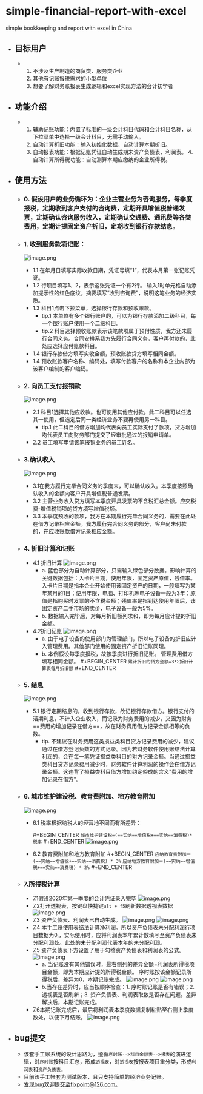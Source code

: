 # simple-financial-report-with-excel

simple bookkeeping and report with excel in China

- ## 目标用户

  - 1. 不涉及生产制造的商贸类、服务类企业
    2. 其他有记账报税需求的小型单位
    3. 想要了解财务账报表生成逻辑和excel实现方法的会计初学者

- ## 功能介绍

  - 1. 辅助记账功能：内置了标准的一级会计科目代码和会计科目名称，从下拉菜单中选择一级会计科目，无需手动输入。 
    2. 自动计算折旧功能：输入初始化数据，自动计算本期折旧。
    3. 自动报表功能：根据记账凭证自动生成期末资产负债表、利润表。
       4.自动计算所得税功能：自动测算本期应缴纳的企业所得税。

- ## 使用方法

  - ### 0. 假设用户的业务循环为：企业主营业务为咨询服务，每季度报税，定期收到客户支付的咨询费，定期开具增值税普通发票，定期确认咨询服务收入，定期确认交通费、通讯费等各类费用，定期计提固定资产折旧，定期收到银行存款结息。

  - ### 1. 收到服务款项记账：

    ![image.png](https://raw.github.com/areur3ady/simple-financial-report-with-excel/blob/main/assets/image_1641014051949_0.png)

    - 1.1 在年月日填写实际收款日期，凭证号填“1”，代表本月第一张记账凭证。
    - 1.2 行项目填写1、2，表示这张凭证一个有2行。 输入1时单元格自动添加提示性的红色底纹。摘要填写“收到咨询费”，说明这笔业务的经济实质。
    - 1.3 科目1点击下拉菜单，选择银行存款和预收账款。
      - tip.1 本单位有多个银行账户的，可以为银行存款添加二级科目，每一个银行账户使用一个二级科目。
      - tip.2  科目选择预收账款表示该笔款项属于预付性质，我方还未履行合同义务。合同安排系我方先履行合同义务，客户再付款的，此处应选择应付账款科目。
    - 1.4 银行存款借方填写实收金额，预收账款贷方填写相同金额。
    - 1.4 预收账款客户名称、编码处，填写付款客户的名称和本企业内部为该客户编制的客户编码。

  - ### 2. 向员工支付报销款

    ![image.png](https://raw.github.com/areur3ady/simple-financial-report-with-excel/blob/main/assets/image_1641015221616_0.png)

    - 2.1 科目1选择其他应收款。也可使用其他应付款。此二科目可以任选其一使用，但选定后同一类经济业务不要再使用另一科目。
      - tip.1 此二科目的借方增加均代表向员工实际支付了款项，贷方增加均代表员工向财务部门提交了经审批通过的报销申请单。
    - 2.2 员工填写申请该笔报销业务的员工姓名。

  - ### 3.确认收入

    ![image.png](https://raw.github.com/areur3ady/simple-financial-report-with-excel/blob/main/assets/image_1641015814499_0.png)

    - 3.1在我方履行完毕合同义务的季度末，可以确认收入。本季度按照确认收入的金额向客户开具增值税普通发票。
    - 3.2 主营业务收入贷方填写本季度开具发票的不含税汇总金额。应交税费-增值税销项的贷方填写增值税额。
    - 3.3 本季度预收的款项，我方在本期履行完毕合同义务的，需要在此处在借方记录相应金额。我方履行完合同义务的部分，客户尚未付款的，在应收账款借方记录相应金额。

  - ### 4. 折旧计算和记账

    - 4.1 折旧计算
      ![image.png](https://raw.github.com/areur3ady/simple-financial-report-with-excel/blob/main/assets/image_1641017629817_0.png)
      - a. 蓝色部分为自动计算部分，只需输入绿色部分数据。影响计算的关键数据包括：入卡片日期，使用年限，固定资产原值，残值率。入卡片日期是指本企业开始使用该固定资产的日期，一般填写为某年某月的1日；使用年限，电脑、打印机等电子设备一般为3年；原值是指购买时发票的不含税金额；残值率是指到达使用年限后，该固定资产二手市场的卖价，电子设备一般为5%。
      - b. 数据输入完毕后，对每月折旧额列求和，即为每月应计提的折旧金额。
    - 4.2折旧记账
      ![image.png](https://raw.github.com/areur3ady/simple-financial-report-with-excel/blob/main/assets/image_1641017688920_0.png)
      - a. 由于电子设备的使用部门为管理部门，所以电子设备的折旧应计入管理费用。其他部门使用的固定资产折旧记账同理。
      - b. 本例假设每季度报税，故按季度进行折旧记账。 管理费用借方填写相同金额。
        #+BEGIN_CENTER
        `累计折旧的贷方金额=3*Σ折旧计算表每月折旧额`
        #+END_CENTER

  - ### 5. 结息

    ![image.png](https://raw.github.com/areur3ady/simple-financial-report-with-excel/blob/main/assets/image_1641018153072_0.png)

    - 5.1 银行定期结息的，收到银行存款，故记银行存款借方。银行支付的活期利息，不计入企业收入，而记录为财务费用的减少，又因为财务==费用的增加记录在借方==，故在财务费用借方记录金额相等的负数。
      - tip. 不建议在财务费用这类损益类科目贷方记录费用的减少，建议通过在借方登记负数的方式记录。因为若财务软件使用账结法计算利润的，会在每一笔凭证损益类科目的对方记录金额。当通过损益类科目贷方记录费用减少时，财务软件计算利润的操作会在借方记录金额。这违背了损益类科目借方增加约定俗成的含义"费用的增加记录在借方"。

  - ### 6. 城市维护建设税、教育费附加、地方教育附加

    ![image.png](https://raw.github.com/areur3ady/simple-financial-report-with-excel/blob/main/assets/image_1641019775194_0.png)

    - 6.1 税率根据纳税人的经营地不同而有所差异：

      #+BEGIN_CENTER
      `城市维护建设税=(==实纳==增值税+==实纳==消费税)*税率`
      #+END_CENTER 
      ![image.png](https://raw.github.com/areur3ady/simple-financial-report-with-excel/blob/main/assets/image_1641019346858_0.png)

    - 6.2 教育费附加和地方教育附加
      #+BEGIN_CENTER
      `应纳教育费附加＝(==实纳==增值税+==实纳==消费税) * 3%`
      `应纳地方教育附加＝(==实纳==增值税+==实纳==消费税) * 2%`
      #+END_CENTER

  - ### 7.所得税计算

    - 7.1假设2020年第一季度的会计凭证录入完毕
      ![image.png](https://raw.github.com/areur3ady/simple-financial-report-with-excel/blob/main/assets/image_1641020661435_0.png)
    - 7.2打开透视表，按键盘快捷键`alt + f5`刷新数据透视表数据
      ![image.png](https://raw.github.com/areur3ady/simple-financial-report-with-excel/blob/main/assets/image_1641021005970_0.png)
    - 7.3 资产负债表、利润表已自动生成。
      ![image.png](https://raw.github.com/areur3ady/simple-financial-report-with-excel/blob/main/assets/image_1641021074691_0.png)
      ![image.png](https://raw.github.com/areur3ady/simple-financial-report-with-excel/blob/main/assets/image_1641021145895_0.png)
    - 7.4 本手工账使用表结法计算净利润。所以资产负债表未分配利润行项目数据为0,，实际使用时，应将利润表本年累计数填写至资产负债表未分配利润处。此处的未分配利润代表本年的未分配利润。
    - 7.5 资产负债表下方设置了用于勾稽资产负债表和利润表的公式。
      ![image.png](https://raw.github.com/areur3ady/simple-financial-report-with-excel/blob/main/assets/image_1641021727745_0.png)
      - a. 当记账没有其他错误时，最右侧列的差异金额=利润表所得税项目金额，即为本期应计提的所得税金额。
        序时账按该金额记录所得税后，差异为0，本期记账完成。
        ![image.png](https://raw.github.com/areur3ady/simple-financial-report-with-excel/blob/main/assets/image_1641021851490_0.png)
        ![image.png](https://raw.github.com/areur3ady/simple-financial-report-with-excel/blob/main/assets/image_1641021944462_0.png)
      - b.当存在差异时，应当按顺序检查：1. 序时账记账是否有错误；2. 透视表是否刷新；3. 资产负债表、利润表取数是否存在问题。差异解决后，本期记账完成。
    - 7.6本期记账完成后，最后将利润表本季度数据复制粘贴至右侧上季度数处，以便下月结账。
      ![image.png](https://raw.github.com/areur3ady/simple-financial-report-with-excel/blob/main/assets/image_1641022201839_0.png)

- ## bug提交

  - 该套手工账系统的设计思路为，遵循`序时账-->科目余额表-->报表`的演进逻辑，对`序时账`按科目汇总，形成`透视表`，对`透视表`按报表项目重分类，形成`利润表`和`资产负债表`。
  - 目前该手工帐套为测试版本，且只支持简单的经济业务记账。
  - 发现bug欢迎提交至fixpoint@126.com。
